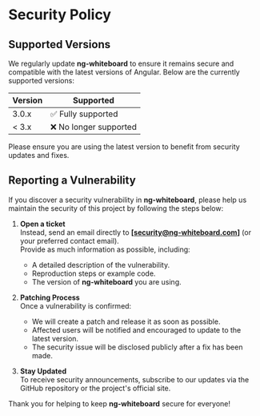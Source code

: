 # Security Policy

## Supported Versions

We regularly update **ng-whiteboard** to ensure it remains secure and compatible with the latest versions of Angular. Below are the currently supported versions:

| Version  | Supported          |
| -------- | ------------------ |
| 3.0.x    | ✅ Fully supported |
| < 3.x    | ❌ No longer supported |

Please ensure you are using the latest version to benefit from security updates and fixes.

## Reporting a Vulnerability

If you discover a security vulnerability in **ng-whiteboard**, please help us maintain the security of this project by following the steps below:

1. **Open a ticket**  
   Instead, send an email directly to **[security@ng-whiteboard.com]** (or your preferred contact email).  
   Provide as much information as possible, including:
   - A detailed description of the vulnerability.
   - Reproduction steps or example code.
   - The version of **ng-whiteboard** you are using.

2. **Patching Process**  
   Once a vulnerability is confirmed:
   - We will create a patch and release it as soon as possible.
   - Affected users will be notified and encouraged to update to the latest version.
   - The security issue will be disclosed publicly after a fix has been made.

3. **Stay Updated**  
   To receive security announcements, subscribe to our updates via the GitHub repository or the project's official site.

Thank you for helping to keep **ng-whiteboard** secure for everyone!
